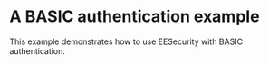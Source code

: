 # A BASIC authentication example

This example demonstrates how to use EESecurity with BASIC authentication.